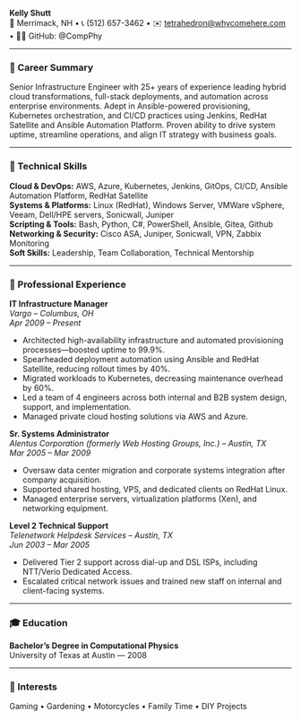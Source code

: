 **Kelly Shutt**  
📍 Merrimack, NH • 📞 (512) 657-3462 • ✉️ tetrahedron@whycomehere.com • 🧑‍💻 GitHub: @CompPhy  

---

### 🚀 Career Summary  
Senior Infrastructure Engineer with 25+ years of experience leading hybrid cloud transformations, full-stack deployments, and automation across enterprise environments. Adept in Ansible-powered provisioning, Kubernetes orchestration, and CI/CD practices using Jenkins, RedHat Satellite and Ansible Automation Platform. Proven ability to drive system uptime, streamline operations, and align IT strategy with business goals.

---

### 🧰 Technical Skills  

**Cloud & DevOps:** AWS, Azure, Kubernetes, Jenkins, GitOps, CI/CD, Ansible Automation Platform, RedHat Satellite  
**Systems & Platforms:** Linux (RedHat), Windows Server, VMWare vSphere, Veeam, Dell/HPE servers, Sonicwall, Juniper  
**Scripting & Tools:** Bash, Python, C#, PowerShell, Ansible, Gitea, Github  
**Networking & Security:** Cisco ASA, Juniper, Sonicwall, VPN, Zabbix Monitoring  
**Soft Skills:** Leadership, Team Collaboration, Technical Mentorship

---

### 💼 Professional Experience  

**IT Infrastructure Manager**  
*Vargo – Columbus, OH*  
*Apr 2009 – Present*  
- Architected high-availability infrastructure and automated provisioning processes—boosted uptime to 99.9%.  
- Spearheaded deployment automation using Ansible and RedHat Satellite, reducing rollout times by 40%.  
- Migrated workloads to Kubernetes, decreasing maintenance overhead by 60%.  
- Led a team of 4 engineers across both internal and B2B system design, support, and implementation.  
- Managed private cloud hosting solutions via AWS and Azure.

**Sr. Systems Administrator**  
*Alentus Corporation (formerly Web Hosting Groups, Inc.) – Austin, TX*  
*Mar 2005 – Mar 2009*  
- Oversaw data center migration and corporate systems integration after company acquisition.  
- Supported shared hosting, VPS, and dedicated clients on RedHat Linux.  
- Managed enterprise servers, virtualization platforms (Xen), and networking equipment.

**Level 2 Technical Support**  
*Telenetwork Helpdesk Services – Austin, TX*  
*Jun 2003 – Mar 2005*  
- Delivered Tier 2 support across dial-up and DSL ISPs, including NTT/Verio Dedicated Access.  
- Escalated critical network issues and trained new staff on internal and client-facing systems.

---

### 🎓 Education  
**Bachelor’s Degree in Computational Physics**  
University of Texas at Austin — 2008  

---

### 🎯 Interests  
Gaming • Gardening • Motorcycles • Family Time • DIY Projects  

